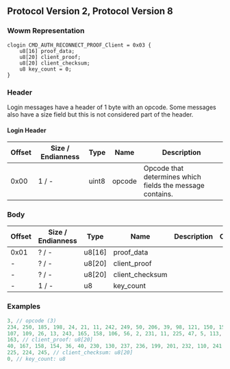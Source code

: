 ## Protocol Version 2, Protocol Version 8

### Wowm Representation
```rust,ignore
clogin CMD_AUTH_RECONNECT_PROOF_Client = 0x03 {
    u8[16] proof_data;
    u8[20] client_proof;
    u8[20] client_checksum;
    u8 key_count = 0;
}
```
### Header
Login messages have a header of 1 byte with an opcode. Some messages also have a size field but this is not considered part of the header.

#### Login Header
| Offset | Size / Endianness | Type   | Name   | Description |
| ------ | ----------------- | ------ | ------ | ----------- |
| 0x00   | 1 / -             | uint8  | opcode | Opcode that determines which fields the message contains.|

### Body

| Offset | Size / Endianness | Type | Name | Description | Comment |
| ------ | ----------------- | ---- | ---- | ----------- | ------- |
| 0x01 | ? / - | u8[16] | proof_data |  |  |
| - | ? / - | u8[20] | client_proof |  |  |
| - | ? / - | u8[20] | client_checksum |  |  |
| - | 1 / - | u8 | key_count |  |  |

### Examples
```c
3, // opcode (3)
234, 250, 185, 198, 24, 21, 11, 242, 249, 50, 206, 39, 98, 121, 150, 153, // proof_data: u8[16]
107, 109, 26, 13, 243, 165, 158, 106, 56, 2, 231, 11, 225, 47, 5, 113, 186, 71, 140, 
163, // client_proof: u8[20]
40, 167, 158, 154, 36, 40, 230, 130, 237, 236, 199, 201, 232, 110, 241, 59, 123, 
225, 224, 245, // client_checksum: u8[20]
0, // key_count: u8
```
